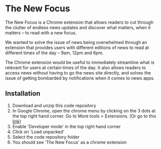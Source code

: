 # The New Focus

The New Focus is a Chrome extension that allows readers to cut through the clutter of endless news updates and discover what matters, when it matters – to read with a new focus.

We wanted to solve the issue of news being overwhelmed through an extension that provides users with different editions of news to read at different times of the day – 9am, 12pm and 6pm. 

The Chrome extension would be useful to immediately streamline what is relevant for users at certain times of the day. It also allows readers to access news without having to go the news site directly, and solves the issue of getting bombarded by notifications when it comes to news apps.

## Installation

1. Download and unzip this code repository
2. In Google Chrome, open the chrome menu by clicking on the 3 dots at the top right hand corner. Go to More tools > Extensions. (Or go to this [link](chrome://extensions/))
3. Enable 'Developer mode' in the top right hand corner
4. Click on 'Load unpacked'
5. Select the code repository folder
6. You should see 'The New Focus' as a chrome extension